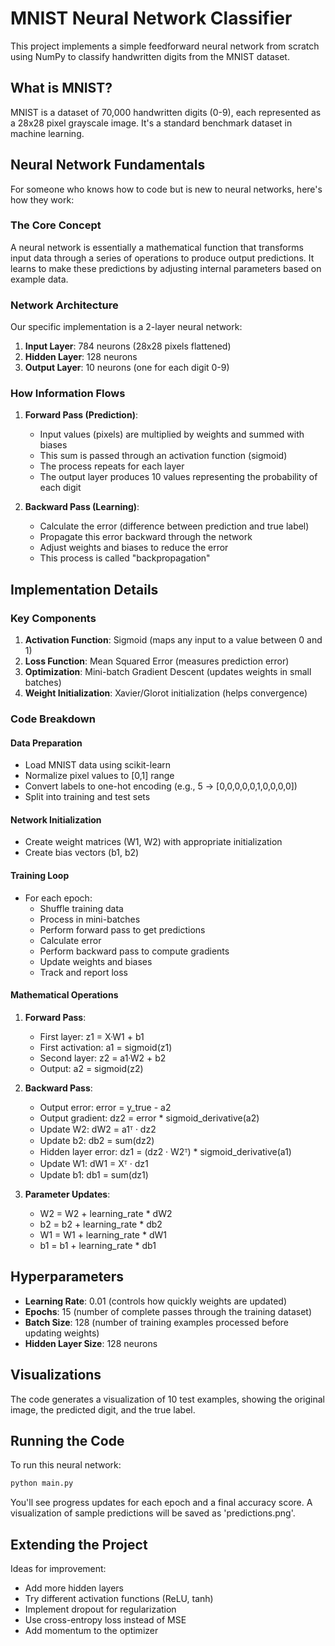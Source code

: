 # MNIST Neural Network Classifier

This project implements a simple feedforward neural network from scratch using NumPy to classify handwritten digits from the MNIST dataset.

## What is MNIST?

MNIST is a dataset of 70,000 handwritten digits (0-9), each represented as a 28x28 pixel grayscale image. It's a standard benchmark dataset in machine learning.

## Neural Network Fundamentals

For someone who knows how to code but is new to neural networks, here's how they work:

### The Core Concept

A neural network is essentially a mathematical function that transforms input data through a series of operations to produce output predictions. It learns to make these predictions by adjusting internal parameters based on example data.

### Network Architecture

Our specific implementation is a 2-layer neural network:

1. **Input Layer**: 784 neurons (28x28 pixels flattened)
2. **Hidden Layer**: 128 neurons 
3. **Output Layer**: 10 neurons (one for each digit 0-9)

### How Information Flows

1. **Forward Pass (Prediction)**:
   - Input values (pixels) are multiplied by weights and summed with biases
   - This sum is passed through an activation function (sigmoid)
   - The process repeats for each layer
   - The output layer produces 10 values representing the probability of each digit

2. **Backward Pass (Learning)**:
   - Calculate the error (difference between prediction and true label)
   - Propagate this error backward through the network
   - Adjust weights and biases to reduce the error
   - This process is called "backpropagation"

## Implementation Details

### Key Components

1. **Activation Function**: Sigmoid (maps any input to a value between 0 and 1)
2. **Loss Function**: Mean Squared Error (measures prediction error)
3. **Optimization**: Mini-batch Gradient Descent (updates weights in small batches)
4. **Weight Initialization**: Xavier/Glorot initialization (helps convergence)

### Code Breakdown

#### Data Preparation
- Load MNIST data using scikit-learn
- Normalize pixel values to [0,1] range
- Convert labels to one-hot encoding (e.g., 5 → [0,0,0,0,0,1,0,0,0,0])
- Split into training and test sets

#### Network Initialization
- Create weight matrices (W1, W2) with appropriate initialization
- Create bias vectors (b1, b2)

#### Training Loop
- For each epoch:
  - Shuffle training data
  - Process in mini-batches
  - Perform forward pass to get predictions
  - Calculate error
  - Perform backward pass to compute gradients
  - Update weights and biases
  - Track and report loss

#### Mathematical Operations

1. **Forward Pass**:
   - First layer: z1 = X·W1 + b1
   - First activation: a1 = sigmoid(z1)
   - Second layer: z2 = a1·W2 + b2
   - Output: a2 = sigmoid(z2)

2. **Backward Pass**:
   - Output error: error = y_true - a2
   - Output gradient: dz2 = error * sigmoid_derivative(a2)
   - Update W2: dW2 = a1ᵀ · dz2
   - Update b2: db2 = sum(dz2)
   - Hidden layer error: dz1 = (dz2 · W2ᵀ) * sigmoid_derivative(a1)
   - Update W1: dW1 = Xᵀ · dz1
   - Update b1: db1 = sum(dz1)

3. **Parameter Updates**:
   - W2 = W2 + learning_rate * dW2
   - b2 = b2 + learning_rate * db2
   - W1 = W1 + learning_rate * dW1
   - b1 = b1 + learning_rate * db1

## Hyperparameters

- **Learning Rate**: 0.01 (controls how quickly weights are updated)
- **Epochs**: 15 (number of complete passes through the training dataset)
- **Batch Size**: 128 (number of training examples processed before updating weights)
- **Hidden Layer Size**: 128 neurons

## Visualizations

The code generates a visualization of 10 test examples, showing the original image, the predicted digit, and the true label.

## Running the Code

To run this neural network:

```bash
python main.py
```

You'll see progress updates for each epoch and a final accuracy score. A visualization of sample predictions will be saved as 'predictions.png'.

## Extending the Project

Ideas for improvement:
- Add more hidden layers
- Try different activation functions (ReLU, tanh)
- Implement dropout for regularization
- Use cross-entropy loss instead of MSE
- Add momentum to the optimizer 